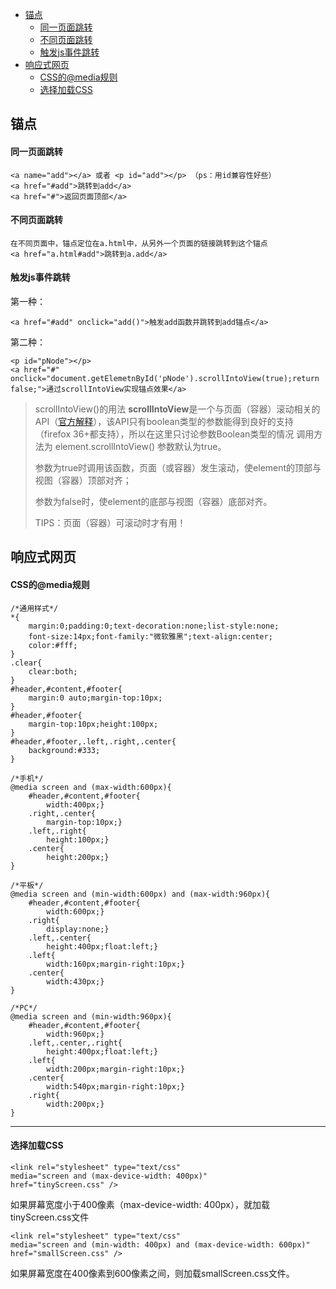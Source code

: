 <head>
	<script type="text/javascript">
	(function() {
		var link = document.createElement('link');
		link.type = 'image/x-icon';
		link.rel = 'shortcut icon';
		link.href = '../h.ico';
		document.getElementsByTagName('head')[0].appendChild(link);
	}());
	</script>
	<link rel="stylesheet" type="text/css" href="style.css">
</head>


- [锚点](#锚点)
	- [同一页面跳转](#同一页面跳转)
	- [不同页面跳转](#不同页面跳转)
	- [触发js事件跳转](#触发js事件跳转)
- [响应式网页](#响应式网页)
	- [CSS的@media规则](#CSS的@media规则)
	- [选择加载CSS](#选择加载CSS)



## 锚点



#### **同一页面跳转**

```
<a name="add"></a> 或者 <p id="add"></p> （ps：用id兼容性好些）
<a href="#add">跳转到add</a>
<a href="#">返回页面顶部</a>
```

#### **不同页面跳转**

```
在不同页面中，锚点定位在a.html中，从另外一个页面的链接跳转到这个锚点
<a href="a.html#add">跳转到a.add</a>
```

#### **触发js事件跳转**

第一种：

```
<a href="#add" onclick="add()">触发add函数并跳转到add锚点</a>
```

第二种：

```
<p id="pNode"></p> 
<a href="#" onclick="document.getElemetnById('pNode').scrollIntoView(true);return false;">通过scrollIntoView实现锚点效果</a>
```

> scrollIntoView()的用法
>  **scrollIntoView**是一个与页面（容器）滚动相关的API（[官方解释](https://drafts.csswg.org/cssom-view/#dom-element-scrollintoview)），该API只有boolean类型的参数能得到良好的支持（firefox 36+都支持），所以在这里只讨论参数Boolean类型的情况
>  调用方法为 element.scrollIntoView() 参数默认为true。
>
> 参数为true时调用该函数，页面（或容器）发生滚动，使element的顶部与视图（容器）顶部对齐；
>
> 参数为false时，使element的底部与视图（容器）底部对齐。
>
> TIPS：页面（容器）可滚动时才有用！



## 响应式网页



#### **CSS的@media规则**

```
/*通用样式*/
*{
	margin:0;padding:0;text-decoration:none;list-style:none;
	font-size:14px;font-family:"微软雅黑";text-align:center;
	color:#fff;
}
.clear{
	clear:both;
}
#header,#content,#footer{
	margin:0 auto;margin-top:10px;
}  
#header,#footer{
	margin-top:10px;height:100px;
}
#header,#footer,.left,.right,.center{
	background:#333;
}

/*手机*/
@media screen and (max-width:600px){
	#header,#content,#footer{
		width:400px;}
	.right,.center{
		margin-top:10px;}
	.left,.right{
		height:100px;}
	.center{
		height:200px;}
}

/*平板*/
@media screen and (min-width:600px) and (max-width:960px){
	#header,#content,#footer{
		width:600px;}
	.right{
		display:none;}
	.left,.center{
		height:400px;float:left;}
	.left{
		width:160px;margin-right:10px;}
	.center{
		width:430px;}
}

/*PC*/
@media screen and (min-width:960px){
	#header,#content,#footer{
		width:960px;}
	.left,.center,.right{
		height:400px;float:left;}
	.left{
		width:200px;margin-right:10px;}
	.center{
		width:540px;margin-right:10px;}
	.right{
		width:200px;} 
}
```



------



#### **选择加载CSS**

```
<link rel="stylesheet" type="text/css"
media="screen and (max-device-width: 400px)"
href="tinyScreen.css" />
```

如果屏幕宽度小于400像素（max-device-width: 400px），就加载tinyScreen.css文件

```
<link rel="stylesheet" type="text/css"
media="screen and (min-width: 400px) and (max-device-width: 600px)"
href="smallScreen.css" />
```

如果屏幕宽度在400像素到600像素之间，则加载smallScreen.css文件。


<div id="toTop">
  <a href="#" class="ryi-angle-up"></a>
</div>
